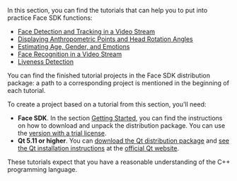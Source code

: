 In this section, you can find the tutorials that can help you to put into practice Face SDK functions:

* [Face Detection and Tracking in a Video Stream](face_detection_and_tracking_in_a_video_stream.md)
* [Displaying Anthropometric Points and Head Rotation Angles](displaying_anthropometric_points_and_head_rotation_angles.md)
* [Estimating Age, Gender, and Emotions](estimating_age_gender_and_emotions.md)
* [Face Recognition in a Video Stream](face_recognition_in_a_video_stream.md)
* [Liveness Detection](liveness_detection.md)

You can find the finished tutorial projects in the Face SDK distribution package: a path to a corresponding project is mentioned in the beginning of each tutorial. 

To create a project based on a tutorial from this section, you'll need: 

* **Face SDK**. In the section [Getting Started](../getting_started.md), you can find the instructions on how to download and unpack the distribution package. You can use the [version with a trial license](https://facesdk.3divi.com/#sdk).
* **Qt 5.11 or higher**. You can [download the Qt distribution package](https://doc.qt.io/qt-5/windows.html) and [see the Qt installation instructions](https://doc.qt.io/qt-5/gettingstarted.html#) at the [official Qt website](https://www.qt.io/).   

These tutorials expect that you have a reasonable understanding of the C++ programming language.
